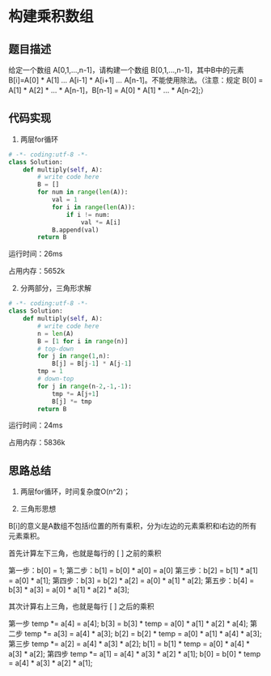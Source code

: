 # 构建乘积数组


## 题目描述


给定一个数组 A[0,1,...,n-1]，请构建一个数组 B[0,1,...,n-1]，其中B中的元素 B[i]=A[0] * A[1] *...* A[i-1] * A[i+1] *...* A[n-1]。不能使用除法。（注意：规定 B[0] = A[1] * A[2] * ... * A[n-1]，B[n-1] = A[0] * A[1] * ... * A[n-2];）


## 代码实现

1. 两层for循环
```python
# -*- coding:utf-8 -*-
class Solution:
    def multiply(self, A):
        # write code here
        B = []
        for num in range(len(A)):
            val = 1
            for i in range(len(A)):
                if i != num:
                    val *= A[i]
            B.append(val)
        return B
```
运行时间：26ms

占用内存：5652k

2. 分两部分，三角形求解
```python
# -*- coding:utf-8 -*-
class Solution:
    def multiply(self, A):
        # write code here
        n = len(A)
        B = [1 for i in range(n)]
        # top-down
        for j in range(1,n):
            B[j] = B[j-1] * A[j-1]
        tmp = 1
        # down-top
        for j in range(n-2,-1,-1):
            tmp *= A[j+1]
            B[j] *= tmp
        return B
```
运行时间：24ms

占用内存：5836k

## 思路总结

1. 两层for循环，时间复杂度O(n^2)；

2. 三角形思想

B[i]的意义是A数组不包括i位置的所有乘积，分为i左边的元素乘积和i右边的所有元素乘积。

首先计算左下三角，也就是每行的 [ ] 之前的乘积

第一步：b[0] = 1;
第二步：b[1] = b[0] * a[0] = a[0]
第三步：b[2] = b[1] * a[1] = a[0] * a[1];
第四步：b[3] = b[2] * a[2] = a[0] * a[1] * a[2];
第五步：b[4] = b[3] * a[3] = a[0] * a[1] * a[2] * a[3];

其次计算右上三角，也就是每行 [ ] 之后的乘积

第一步
temp \*= a[4] = a[4];
b[3] = b[3] * temp = a[0] * a[1] * a[2] * a[4];
第二步
temp \*= a[3] = a[4] * a[3];
b[2] = b[2] * temp = a[0] * a[1] * a[4] * a[3];
第三步
temp \*= a[2] = a[4] * a[3] * a[2];
b[1] = b[1] * temp = a[0] * a[4] * a[3] * a[2];
第四步
temp \*= a[1] = a[4] * a[3] * a[2] * a[1];
b[0] = b[0] * temp = a[4] * a[3] * a[2] * a[1];

